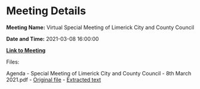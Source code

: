 # Meeting Details

**Meeting Name:** Virtual Special Meeting of Limerick City and County Council

**Date and Time:** 2021-03-08 16:00:00

**[Link to Meeting](https://www.limerick.ie/council/whats-on/special-meeting-limerick-city-and-county-council-38)**

Files: 

Agenda - Special Meeting of Limerick City and County Council - 8th March 2021.pdf - [Original file](https://www.limerick.ie/sites/default/files/media/documents/2021-03/agenda-special-council-meeting-08.03.2021.pdf) - [Extracted text](./Agenda%20-%C2%A0Special%20Meeting%20of%20Limerick%20City%20and%20County%20Council%20-%208th%20March%202021.md)

